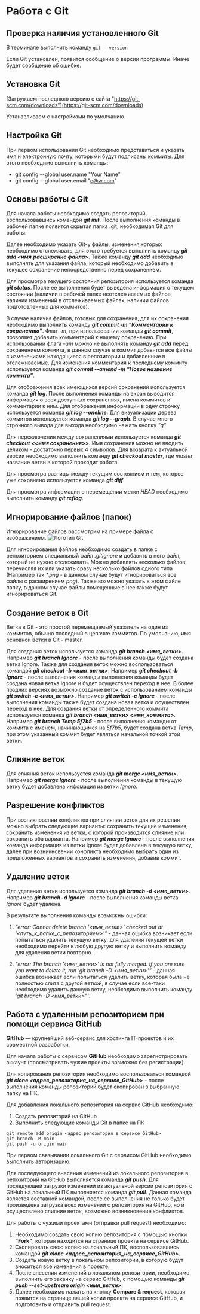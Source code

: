 # Работа с Git

## Проверка наличия установленного Git

В терминале выполнить команду ```git --version```

Если Git установлен, появится сообщение о версии программы. Иначе будет сообщение об ошибке.

## Установка Git

[Загружаем последнюю версию с сайта "https://git-scm.com/downloads"](https://git-scm.com/downloads)

Устанавливаем с настройками по умолчанию.

## Настройка Git

При первом использовании Git необходимо представиться и указать имя и электронную почту, которыми будут подписаны коммиты. Для этого необходимо выполнить команды:
* git config --global user.name "Your Name"
* git config --global user.email "e@w.com"

## Основы работы с Git

Для начала работы необходимо создать репозиторий, воспользовавшись командой __*git init*__. После выполнения команды в рабочей папке появится скрытая папка .git, необходимая Git для работы.

Далее необходимо указать Git-у файлы, изменения которых необходимо отслеживать, для этого требуется выполнить команду __*git add <имя.расширение файла>*__. Также команду __*git add*__ необходимо выполнять для указания файла, который необходимо добавить в текущее сохранение непосредственно перед сохранением.

Для просмотра текущего состояния репозитория используется команда __*git status*__. После ее выполнения будет выведена информация о текущем состоянии (наличии в рабочей папке неотслеживаемых файлов, наличии изменений в отслеживаемых файлах, наличии файлов подготовленных для коммитов).

В случае наличия файлов, готовых для сохранения, для их сохранения необходимо выполнить команду __*git commit -m "Комментарии к сохранению"*__. Флаг *-m*, при изпользовании команды __*git commit*__, позволяет добавить комментарий к нашему сохранению. При использовании флага *-am* можно не выполнять команду __*git add*__ перед сохранением коммита, в данном случае в коммит добавятся все файлы с изменениями находящиеся в репозитории и добавленные в отслеживаемые.
 Для изменения комментария к последнему коммиту используется команда __*git commit --amend -m "Новое название коммита"*__.

 Для отображения всех имеющихся версий сохранений используется команда __*git log*__. После выполнения команды на экран выводится информация о всех доступных сохранениях, имена коммитов и комментарии к ним. Для отображения информации в одну строчку используется команда __*git log --oneline*__. Для визуализации дерева коммитов используется команда __*git log --graph*__. В случае много строчного вывода для выхода необходимо нажать кнопку *"q"*.

 Для переключения между сохранениями используется команда __*git checkout <<имя сохранения>>*__. Имя сохранения можно не вводить целиком - достаточно первых 4 символов.
Для возврата к актуальной версии необходимо выполнить команду __*git checkout master*__, где *master* название ветви в которой проходит работа.

Для просмотра разницы между текущим состоянием и тем, которое уже сохранено используется команда __*git diff*__.

Для просмотра информации о перемещении метки *HEAD* необходимо выполнить команду __*git reflog*__.
## Игнорирование файлов (папок)
Игнорирование файлов рассмотрим на примере файла с изображением.
![Логотип Git](logo@2x.png)

Для игнорирования файлов необходимо создать в папке с репозиторием специальный файл *.gitignore* и добавить в него файл, который не нужно отслеживать. Можно добавлять несколько файлов, перечисляя их или указать сразу несколько файлов одного типа (Например так _*.png_ - в данном случае будут игнорироваться все файлы с расширением _png_). Также возможно указать в этом файле папку, в данном случае файлы помещенные в нее также будут игнорироваться Git.
## Создание веток в Git
Ветка в Git - это простой перемещаемый указатель на один из коммитов, обычно последний в цепочке коммитов. По умолчанию, имя основной ветки в Git - master.
 
Для создания веток используется команда __*git branch <имя_ветки>*__. Например __*git branch Ignore*__ - после выполнения команды будет создана ветка Ignore.
Также для создания веток можно воспользоваться командой __*git checkout -b <имя_ветки>*__. Например __*git checkout -b Ignore*__ - после выполнения команды выполнения команды будет создана новая ветка Ignore и будет осуществлен переход в нее. В более поздних версиях возможно создание веток с использованием команды __*git switch -c <имя_ветки>*__. Например __*git switch -c Ignore*__ - после выполнения команды также будет создана новая ветка и осуществлен переход в нее. Для создания ветки от определенного коммита используется команда __*git branch <имя_ветки> <имя_коммита>*__. Например __*git branch Temp 5f7b5*__ - после выполнения команды от коммита с именем, начинающимся на *5f7b5*, будет создана ветка *Temp*, при этом указанный коммит будет являться начальной точкой этой ветки.
## Слияние веток
Для слияния веток используется команда __*git merge <имя_ветки>*__. Например __*git merge Ignore*__ - после выполнения команды в текущую ветку будет добавлена инфомация из ветки *Ignore*. 
## Разрешение конфликтов
При возникновении конфликтов при слиянии веток для их решения можно выбрать следующие варианты: сохранить текущие изменения, сохранить изменения из ветки, с которой производится слияние или сохранить оба варианта. Например __*git merge Ignore*__ - после выполнения команда информация из ветки Ignore будет добавлена в текущую ветку, далее при возникновении конфликта необходимо выбрать один из предложенных вариантов и сохранить изменения, добавив коммит.
## Удаление веток
Для удаления ветки используется команда __*git branch -d <имя_ветки>*__. Например __*git branch -d Ignore*__ - после выполнения команды ветка *Ignore* будет удалена.

В результате выполнения команды возможны ошибки:

1. *"error: Cannot delete branch '<имя_ветки>' checked out at '<путь_к_папке_с_репозиторием>'"* - данная ошибка возникает если попытаться удалить текущую ветку, для удаления текущей ветки необходимо перейти в любую другую ветку и выполнить команду для удаления ветки повторно.

2. *"error: The branch ’<имя_ветки>’ is not fully merged. If you are sure you want to delete it, run 'git branch -D <имя_ветки>'"* - данная ошибка возникает если попытаться удалить ветку, которая была не полностью слита с другой веткой, в случае если все-таки необходимо удалить данную ветку, необходимо выполнить команду *'git branch -D <имя_ветки>"'*.
## Работа с удаленным репозиторием при помощи сервиса GitHub 
**GitHub** — крупнейший веб-сервис для хостинга IT-проектов и их совместной разработки.

Для начала работы с сервисом **GitHub** необходимо зарегистрировать аккаунт (просматривать чужие проекты возможно без регистрации).

Для копирования репозитория необходимо воспользоваться командой _**git clone <адрес_репозитория_на_сервисе_GitHub>**_ - после выполнения команды репозиторий будет скопирован в выбранную папку на ПК.

Для добавления локального репозитория на сервис GitHub необходимо:
1. Создать репозиторий на GitHub
2. Выполнить следующие команды Git в папке на ПК
```
git remote add origin <адрес_репозитория_в_сервисе_GitHub>
git branch -M main
git push -u origin main
```
При первом связывании локального Git с сервисом GitHub необходимо выполнить авторизацию.

Для последующего внесения изменений из локального репозитория в репозиторий на GitHub выполняется команда _**git push**_.
Для последующей загрузки изменений из актуальной версии репозитория с GitHub на локальный ПК выполняется команда _**git pull**_. Данная команда является составной командой, после ее выполнения не только будет произведена загрузка всех изменений с репозитория на GitHub, но и осуществлено слияние веток, возможно возникновение конфликтов.

Для работы с чужими проектами (отправки pull request) необходимо:
1. Необходимо создать свою копию репозитория с помощью кнопки **"Fork"**, которая находится на странице проекта на сервисе GitHub.
2. Скопировать свою копию на локальный ПК, воспользовавшись командой _**git clone <адрес_репозитория_на_сервисе_GitHub>**_.
3. Создать новую ветку в локальном репозитории, в которую будут вноситься все изменения в проекте.
4. После внесения изменений в локальном репозитории, необходимо выполнить его закачку на сервис GitHub, с помощью команды _**git push --set-upstream origin <имя_ветки>**_.
5. Далее необходимо нажать на кнопку **Compare & request**, которая появится на странице вашей копии проекта на сервисе GitHub, и подготовить и отправить pull request. 

